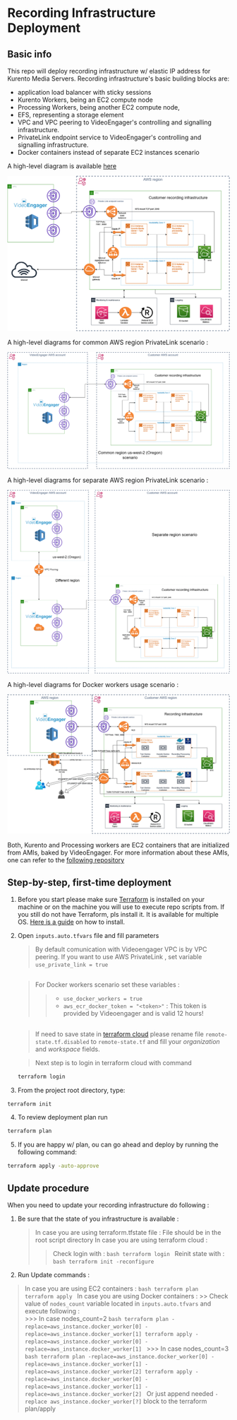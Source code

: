 # Recording Infrastructure Deployment

## Basic info

This repo will deploy recording infrastructure w/ elastic IP address for Kurento Media Servers. Recording infrastructure's basic building blocks are:
* application load balancer with sticky sessions
* Kurento Workers, being an EC2 compute node
* Processing Workers, being another EC2 compute node,
* EFS, representing a storage element
* VPC and VPC peering to VideoEngager's controlling and signalling infrastructure.
* PrivateLink endpoint service to VideoEngager's controlling and signalling infrastructure.
* Docker containers instead of separate EC2 instances scenario

A high-level diagram is available [here](https://help.videoengager.com/hc/en-us/articles/360049346572-Recording-)

![](img/rec3.png)


A high-level diagrams for common AWS region PrivateLink scenario :

![](img/rec2.png)


A high-level diagrams for separate AWS region PrivateLink scenario :

![](img/rec1.png)


A high-level diagrams for Docker workers usage scenario :

![](img/rec4.jpg)


Both, Kurento and Processing workers are EC2 containers that are initialized from AMIs, baked by VideoEngager. For more information about these AMIs, one can refer to the [following repository](https://github.com/VideoEngager/recording-golden-amis)


## Step-by-step, first-time deployment

1. Before you start please make sure [Terraform](https://www.terraform.io) is installed on your machine or on the machine you will use to execute repo scripts from. If you still do not have Terraform, pls install it. It is available for multiple OS. [Here is a guide](https://learn.hashicorp.com/terraform/getting-started/install.html) on how to install.

2. Open ```inputs.auto.tfvars``` file and fill parameters
    > By default comunication with Videoengager VPC is by VPC peering. If you want to use AWS PrivateLink , set variable ```use_private_link = true```

    ##
    
    > For Docker workers scenario set these variables :
    >> *  ```use_docker_workers = true```
    >> *  ```aws_ecr_docker_token = "<token>"``` : This token is provided by Videoengager and is valid 12 hours! 

   ##

     > If need to save state in [terraform cloud](https://cloud.hashicorp.com/products/terraform) please rename file ```remote-state.tf.disabled``` to ```remote-state.tf``` and fill your *organization* and *workspace* fields. 
    
    > Next step is to login in terraform cloud with command
    ```bash
    terraform login
    ```

    

3. From the project root directory, type:

```bash
terraform init
```

4. To review deployment plan run

```bash
terraform plan
```

5. If you are happy w/ plan, ou can go ahead and deploy by running the following command:

```bash
terraform apply -auto-approve
```

## Update procedure

When you need to update your recording infrastructure do following :

1. Be sure that the state of you infrastructure is available : 
   
   > In case you are using terraform.tfstate file : File should be in the root script directory
   > In case you are using terraform cloud : 
     >> Check login with : 
        ```bash
        terraform login
        ```
     >> Reinit state with :
        ```bash
        terraform init -reconfigure
        ```

2. Run Update commands :
  
  > In case you are using EC2 containers : 
    ```bash
    terraform plan
    terraform apply
    ```
  > In case you are using Docker containers :
    >> Check value of `nodes_count` variable located in `inputs.auto.tfvars` and execute following :  
      >>> In case nodes_count=2 
          ```bash
          terraform plan -replace=aws_instance.docker_worker[0] -replace=aws_instance.docker_worker[1]
          terraform apply -replace=aws_instance.docker_worker[0] -replace=aws_instance.docker_worker[1]
          ```
      >>> In case nodes_count=3 
      ```bash
      terraform plan -replace=aws_instance.docker_worker[0] -replace=aws_instance.docker_worker[1] -replace=aws_instance.docker_worker[2]
      terraform apply -replace=aws_instance.docker_worker[0] -replace=aws_instance.docker_worker[1] -replace=aws_instance.docker_worker[2]
      ```
      Or just append needed `-replace aws_instance.docker_worker[?]` block to the terraform plan/apply 
